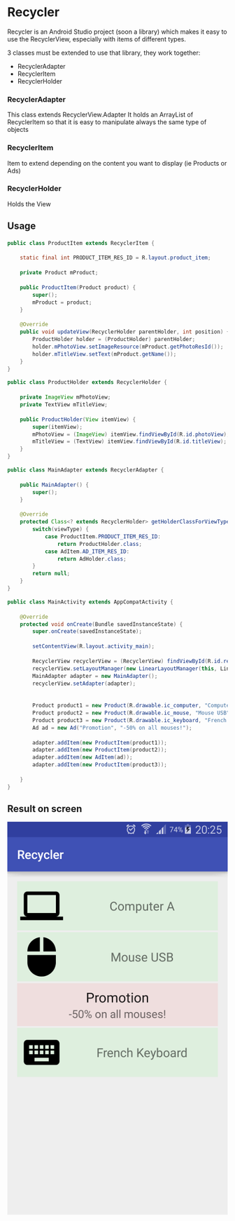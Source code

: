 # Recycler
Recycler is an Android Studio project (soon a library) which makes it easy to use the RecyclerView, especially with items of different types.

3 classes must be extended to use that library, they work together:
* RecyclerAdapter
* RecyclerItem
* RecyclerHolder

### RecyclerAdapter
This class extends RecyclerView.Adapter
It holds an ArrayList of RecyclerItem so that it is easy to manipulate always the same type of objects

### RecyclerItem
Item to extend depending on the content you want to display (ie Products or Ads)

### RecyclerHolder
Holds the View

## Usage

```java
public class ProductItem extends RecyclerItem {

    static final int PRODUCT_ITEM_RES_ID = R.layout.product_item;

    private Product mProduct;

    public ProductItem(Product product) {
        super();
        mProduct = product;
    }

    @Override
    public void updateView(RecyclerHolder parentHolder, int position) {
        ProductHolder holder = (ProductHolder) parentHolder;
        holder.mPhotoView.setImageResource(mProduct.getPhotoResId());
        holder.mTitleView.setText(mProduct.getName());
    }
}
```

``` java
public class ProductHolder extends RecyclerHolder {

    private ImageView mPhotoView;
    private TextView mTitleView;

    public ProductHolder(View itemView) {
        super(itemView);
        mPhotoView = (ImageView) itemView.findViewById(R.id.photoView);
        mTitleView = (TextView) itemView.findViewById(R.id.titleView);
    }
}
```

``` java
public class MainAdapter extends RecyclerAdapter {

    public MainAdapter() {
        super();
    }

    @Override
    protected Class<? extends RecyclerHolder> getHolderClassForViewType(int viewType) {
        switch(viewType) {
            case ProductItem.PRODUCT_ITEM_RES_ID:
                return ProductHolder.class;
            case AdItem.AD_ITEM_RES_ID:
                return AdHolder.class;
        }
        return null;
    }
}
```

``` java
public class MainActivity extends AppCompatActivity {

    @Override
    protected void onCreate(Bundle savedInstanceState) {
        super.onCreate(savedInstanceState);

        setContentView(R.layout.activity_main);

        RecyclerView recyclerView = (RecyclerView) findViewById(R.id.recyclerView);
        recyclerView.setLayoutManager(new LinearLayoutManager(this, LinearLayoutManager.VERTICAL, false));
        MainAdapter adapter = new MainAdapter();
        recyclerView.setAdapter(adapter);


        Product product1 = new Product(R.drawable.ic_computer, "Computer A");
        Product product2 = new Product(R.drawable.ic_mouse, "Mouse USB");
        Product product3 = new Product(R.drawable.ic_keyboard, "French Keyboard");
        Ad ad = new Ad("Promotion", "-50% on all mouses!");

        adapter.addItem(new ProductItem(product1));
        adapter.addItem(new ProductItem(product2));
        adapter.addItem(new AdItem(ad));
        adapter.addItem(new ProductItem(product3));

    }
}
```

## Result on screen

![alt text](https://github.com/smart-fun/Recycler/blob/master/screenshot.png?raw=true "Screenshot example")


